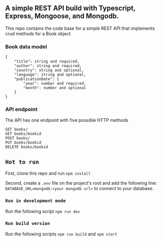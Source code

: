 ## A simple REST API build with Typescript, Express, Mongoose, and Mongodb.

This repo contains the code base for a simple REST API that implements crud methods for a Book object

### Book data model

```
{
    "title": string and required,
    "author": string and required,
    "country": string and optional,
    "language": string and optional,
    "publicationDate": {
        "year": number and required,
        "month": number and optional
    }
}
```

### API endpoint

The API has one endpoint with five possible HTTP methods

```
GET books/
GET books/bookid
POST books/
PUT books/bookid
DELETE books/bookid
```

## ```Hot to run```

First, clone this repo and run ```npm install```

Second, create a ```.env``` file on the project's root and add the following line:
```DATABASE_URL=mongodb:<your mongodb url>```
to connect to your database.

### ```Run in development mode```

Run the following script ```npm run dev```

### ```Run build version```

Run the following scripts ```npm run build``` and ```npm start```

